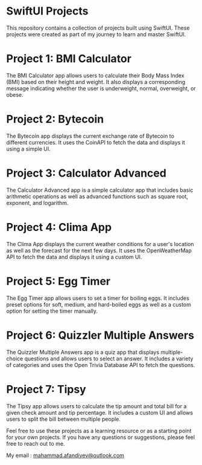 # SwiftUI Projects

This repository contains a collection of projects built using SwiftUI. These projects were created as part of my journey to learn and master SwiftUI.

# Project 1: BMI Calculator
The BMI Calculator app allows users to calculate their Body Mass Index (BMI) based on their height and weight. It also displays a corresponding message indicating whether the user is underweight, normal, overweight, or obese.

# Project 2: Bytecoin
The Bytecoin app displays the current exchange rate of Bytecoin to different currencies. It uses the CoinAPI to fetch the data and displays it using a simple UI.

# Project 3: Calculator Advanced
The Calculator Advanced app is a simple calculator app that includes basic arithmetic operations as well as advanced functions such as square root, exponent, and logarithm.

# Project 4: Clima App
The Clima App displays the current weather conditions for a user's location as well as the forecast for the next few days. It uses the OpenWeatherMap API to fetch the data and displays it using a custom UI.

# Project 5: Egg Timer
The Egg Timer app allows users to set a timer for boiling eggs. It includes preset options for soft, medium, and hard-boiled eggs as well as a custom option for setting the timer manually.

# Project 6: Quizzler Multiple Answers
The Quizzler Multiple Answers app is a quiz app that displays multiple-choice questions and allows users to select an answer. It includes a variety of categories and uses the Open Trivia Database API to fetch the questions.

# Project 7: Tipsy
The Tipsy app allows users to calculate the tip amount and total bill for a given check amount and tip percentage. It includes a custom UI and allows users to split the bill between multiple people.

Feel free to use these projects as a learning resource or as a starting point for your own projects. If you have any questions or suggestions, please feel free to reach out to me.

My email : mahammad.afandiyev@outlook.com
